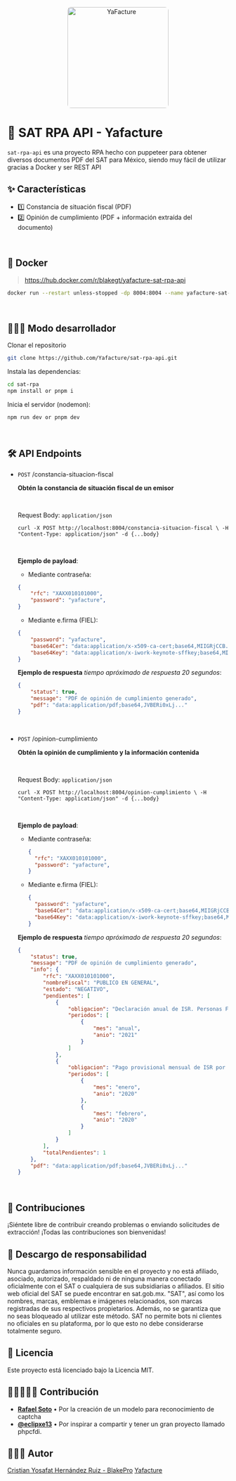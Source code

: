 <p align="center">
  <img width="230" src="https://cdn.yafacture.com/media/yafacture.png" alt="YaFacture" style="border-radius: 8px"/>
</p>

# 📱 SAT RPA API - Yafacture

`sat-rpa-api` es una proyecto RPA hecho con puppeteer para obtener diversos documentos PDF del SAT para México, siendo muy fácil de utilizar gracias a Docker y ser REST API

## ✨ Características

- 1️⃣ Constancia de situación fiscal (PDF)
- 2️⃣ Opinión de cumplimiento (PDF + información extraída del documento)

<br/>

## 🐳 Docker

> https://hub.docker.com/r/blakegt/yafacture-sat-rpa-api

```bash
docker run --restart unless-stopped -dp 8004:8004 --name yafacture-sat-rpa-api yafacture-sat-rpa-api:latest
```

<br/>

## 👨🏻‍💻 Modo desarrollador

Clonar el repositorio

```bash
git clone https://github.com/Yafacture/sat-rpa-api.git
```

Instala las dependencias:

```bash
cd sat-rpa
npm install or pnpm i
```

Inicia el servidor (nodemon):

```bash
npm run dev or pnpm dev
```

<br/>

## 🛠️ API Endpoints

- `POST` /constancia-situacion-fiscal
 
    **Obtén la constancia de situación fiscal de un emisor**

    <br/>

    Request Body: `application/json`

    `curl -X POST http://localhost:8004/constancia-situacion-fiscal \
    -H "Content-Type: application/json" -d {...body}`

    <br/>
    
    **Ejemplo de payload**:

    - Mediante contraseña:
    
    ```json
    {
        "rfc": "XAXX010101000",
        "password": "yafacture",
    }
    ```
    
    - Mediante e.firma (FIEL):
    
    ```json
    {
        "password": "yafacture",
        "base64Cer": "data:application/x-x509-ca-cert;base64,MIIGRjCCB...",
        "base64Key": "data:application/x-iwork-keynote-sffkey;base64,MIIGRjCCB..."
    }
    ```
    
    **Ejemplo de respuesta** _tiempo apróximado de respuesta 20 segundos_:

    ```json
    {
        "status": true,
        "message": "PDF de opinión de cumplimiento generado",
        "pdf": "data:application/pdf;base64,JVBERi0xLj..."
    }
    ```
    <br/>

- `POST` /opinion-cumplimiento
 
    **Obtén la opinión de cumplimiento y la información contenida**

    <br/>

    Request Body: `application/json`

    `curl -X POST http://localhost:8004/opinion-cumplimiento \
    -H "Content-Type: application/json" -d {...body}`

    <br/>
    
    **Ejemplo de payload**:

    - Mediante contraseña:
    
      ```json
      {
        "rfc": "XAXX010101000",
        "password": "yafacture",
      }
      ```
    
    - Mediante e.firma (FIEL):
    
      ```json
      {
        "password": "yafacture",
        "base64Cer": "data:application/x-x509-ca-cert;base64,MIIGRjCCB...",
        "base64Key": "data:application/x-iwork-keynote-sffkey;base64,MIIGRjCCB..."
      }
      ```
    
    **Ejemplo de respuesta** _tiempo apróximado de respuesta 20 segundos_:

    ```json
    {
        "status": true,
        "message": "PDF de opinión de cumplimiento generado",
        "info": {
            "rfc": "XAXX010101000",
            "nombreFiscal": "PUBLICO EN GENERAL",
            "estado": "NEGATIVO",
            "pendientes": [
                {
                    "obligacion": "Declaración anual de ISR. Personas Físicas.",
                    "periodos": [
                        {
                            "mes": "anual",
                            "anio": "2021"
                        }
                    ]
                },
                {
                    "obligacion": "Pago provisional mensual de ISR por servicios profesionales. Régimen de Actividades Empresariales y Profesionales",
                    "periodos": [
                        {
                            "mes": "enero",
                            "anio": "2020"
                        },
                        {
                            "mes": "febrero",
                            "anio": "2020"
                        }
                    ]
                }
            ],
            "totalPendientes": 1
        },
        "pdf": "data:application/pdf;base64,JVBERi0xLj..."
    }
    ```
<br/>

## 🤝 Contribuciones

¡Siéntete libre de contribuir creando problemas o enviando solicitudes de extracción! ¡Todas las contribuciones son bienvenidas!

## 🤝 Descargo de responsabilidad

Nunca guardamos información sensible en el proyecto y no está afiliado, asociado, autorizado, respaldado ni de ninguna manera conectado oficialmente con el SAT o cualquiera de sus subsidiarias o afiliados. El sitio web oficial del SAT se puede encontrar en sat.gob.mx. "SAT", así como los nombres, marcas, emblemas e imágenes relacionados, son marcas registradas de sus respectivos propietarios. Además, no se garantiza que no seas bloqueado al utilizar este método. SAT no permite bots ni clientes no oficiales en su plataforma, por lo que esto no debe considerarse totalmente seguro.


## 📜 Licencia

Este proyecto está licenciado bajo la Licencia MIT.

## 🧑🏻‍🤝‍🧑🏻 Contribución

- **[Rafael Soto](https://github.com/BoxFactura/sat-captcha-ai-model)** • Por la creación de un modelo para reconocimiento de captcha
- **[@eclipxe13](https://github.com/eclipxe13/)** • Por inspirar a compartir y tener un gran proyecto llamado phpcfdi.

## 👨🏻‍💻 Autor

[Cristian Yosafat Hernández Ruiz - BlakePro](https://github.com/blakepro)
[Yafacture](https://github.com/YaFacture)